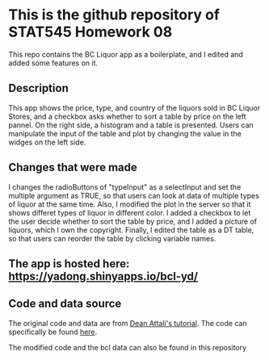 # This is the github repository of STAT545 Homework 08

This repo contains the BC Liquor app as a boilerplate, and I edited and added some features on it.

## Description
This app shows the price, type, and country of the liquors sold in BC Liquor Stores, and a checkbox asks whether to sort a table by price on the left pannel. On the right side, a histogram and a table is presented. Users can manipulate the input of the table and plot by changing the value in the widges on the left side. 

## Changes that were made 
I changes the radioButtons of "typeInput" as a selectInput and set the multiple argument as TRUE, so that users can look at data of multiple types of liquor at the same time. Also, I modified the plot in the server so that it shows differet types of liquor in different color. I added a checkbox to let the user decide whether to sort the table by price, and I added a picture of liquors, which I own the copyright. Finally, I edited the table as a DT table, so that users can reorder the table by clicking variable names. 

## The app is hosted here: https://yadong.shinyapps.io/bcl-yd/

## Code and data source
The original code and data are from [Dean Attali's tutorial](https://deanattali.com/blog/building-shiny-apps-tutorial). The code can specifically be found [here](https://deanattali.com/blog/building-shiny-apps-tutorial/#12-final-shiny-app-code).

The modified code and the bcl data can also be found in this repository


